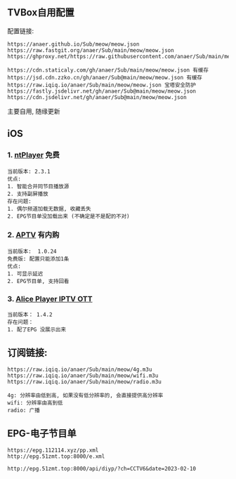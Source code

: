 ## TVBox自用配置

配置链接:

```
https://anaer.github.io/Sub/meow/meow.json
https://raw.fastgit.org/anaer/Sub/main/meow/meow.json
https://ghproxy.net/https://raw.githubusercontent.com/anaer/Sub/main/meow/meow.json

https://cdn.staticaly.com/gh/anaer/Sub/main/meow/meow.json 有缓存
https://jsd.cdn.zzko.cn/gh/anaer/Sub@main/meow/meow.json 有缓存
https://raw.iqiq.io/anaer/Sub/main/meow/meow.json 宝塔安全防护
https://fastly.jsdelivr.net/gh/anaer/Sub@main/meow/meow.json
https://cdn.jsdelivr.net/gh/anaer/Sub@main/meow/meow.json
```

主要自用, 随缘更新

## iOS

### 1. [ntPlayer](https://apps.apple.com/cn/app/ntplayer/id1613758141) 免费
```
当前版本: 2.3.1 
优点: 
1. 智能合并同节目播放源 
2. 支持副屏播放
存在问题:  
1. 偶尔频道加载无数据, 收藏丢失 
2. EPG节目单没加载出来 (不确定是不是配的不对)
```

### 2. [APTV](https://apps.apple.com/cn/app/aptv/id1630403500) 有内购
```
当前版本:  1.0.24
免费版: 配置只能添加1条
优点: 
1. 可显示延迟
2. EPG节目单, 支持回看
```

### 3. [Alice Player IPTV OTT](https://apps.apple.com/cn/app/id1594670709)
```
当前版本： 1.4.2
存在问题：
1. 配了EPG 没展示出来
```

## 订阅链接:

```
https://raw.iqiq.io/anaer/Sub/main/meow/4g.m3u
https://raw.iqiq.io/anaer/Sub/main/meow/wifi.m3u
https://raw.iqiq.io/anaer/Sub/main/meow/radio.m3u

4g: 分辨率由低到高, 如果没有低分辨率的, 会直接提供高分辨率
wifi: 分辨率由高到低
radio: 广播
```

## EPG-电子节目单

```
https://epg.112114.xyz/pp.xml
http://epg.51zmt.top:8000/e.xml

http://epg.51zmt.top:8000/api/diyp/?ch=CCTV6&date=2023-02-10
```